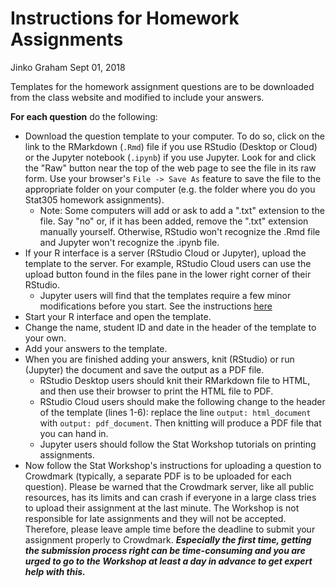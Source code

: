 Instructions for Homework Assignments
================
Jinko Graham
Sept 01, 2018

Templates for the homework assignment questions are to be downloaded from the class website and modified to include your answers.

**For each question** do the following:

-   Download the question template to your computer. To do so, click on the link to the RMarkdown (`.Rmd`) file if you use RStudio (Desktop or Cloud) or the Jupyter notebook (`.ipynb`) if you use Jupyter. Look for and click the "Raw" button near the top of the web page to see the file in its raw form. Use your browser's `File -> Save As` feature to save the file to the appropriate folder on your computer (e.g. the folder where you do you Stat305 homework assignments).
    -   Note: Some computers will add or ask to add a ".txt" extension to the file. Say "no" or, if it has been added, remove the ".txt" extension manually yourself. Otherwise, RStudio won't recognize the .Rmd file and Jupyter won't recognize the .ipynb file.
-   If your R interface is a server (RStudio Cloud or Jupyter), upload the template to the server. For example, RStudio Cloud users can use the upload button found in the files pane in the lower right corner of their RStudio.
    -   Jupyter users will find that the templates require a few minor modifications before you start. See the instructions [here](https://github.com/SFUStatgen/RforStat2/blob/master/SFUStat305/Assignments/Instructions/TemplateMods.pdf)
-   Start your R interface and open the template.
-   Change the name, student ID and date in the header of the template to your own.
-   Add your answers to the template.
-   When you are finished adding your answers, knit (RStudio) or run (Jupyter) the document and save the output as a PDF file.
    -   RStudio Desktop users should knit their RMarkdown file to HTML, and then use their browser to print the HTML file to PDF.
    -   RStudio Cloud users should make the following change to the header of the template (lines 1-6): replace the line `output: html_document` with `output: pdf_document`. Then knitting will produce a PDF file that you can hand in.
    -   Jupyter users should follow the Stat Workshop tutorials on printing assignments.
-   Now follow the Stat Workshop's instructions for uploading a question to Crowdmark (typically, a separate PDF is to be uploaded for each question). Please be warned that the Crowdmark server, like all public resources, has its limits and can crash if everyone in a large class tries to upload their assignment at the last minute. The Workshop is not responsible for late assignments and they will not be accepted. Therefore, please leave ample time before the deadline to submit your assignment properly to Crowdmark. ***Especially the first time, getting the submission process right can be time-consuming and you are urged to go to the Workshop at least a day in advance to get expert help with this.***

